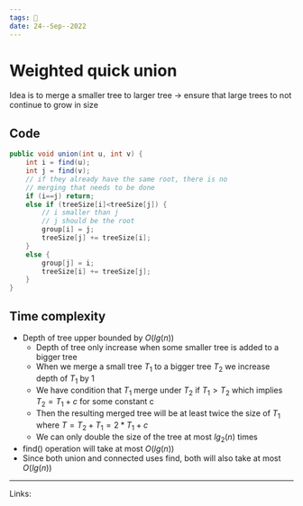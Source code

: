```yaml
---
tags: 🌱
date: 24--Sep--2022
---
```


# Weighted quick union

Idea is to merge a smaller tree to larger tree → ensure that large trees to not continue to grow in size

## Code
```java
public void union(int u, int v) {
    int i = find(u);
    int j = find(v);
    // if they already have the same root, there is no
    // merging that needs to be done
    if (i==j) return;
    else if (treeSize[i]<treeSize[j]) {
        // i smaller than j
        // j should be the root
        group[i] = j;
        treeSize[j] += treeSize[i];
    }
    else {
        group[j] = i;
        treeSize[i] += treeSize[j];
    }
}
```

## Time complexity
- Depth of tree upper bounded by $O(lg(n))$
    - Depth of tree only increase when some smaller tree is added to a bigger tree
    - When we merge a small tree $T_1$ to a bigger tree $T_2$ we increase depth of $T_1$ by 1
    - We have condition that $T_1$ merge under $T_2$ if $T_1>T_2$ which implies $T_2 = T_1 + c$ for some constant c
    - Then the resulting merged tree will be at least twice the size of $T_1$ where $T = T_2 + T_1 = 2*T_1 +c$
    - We can only double the size of the tree at most $lg_2(n)$ times
- find() operation will take at most $O(lg(n))$
- Since both union and connected uses find, both will also take at most $O(lg(n))$

---
Links: 